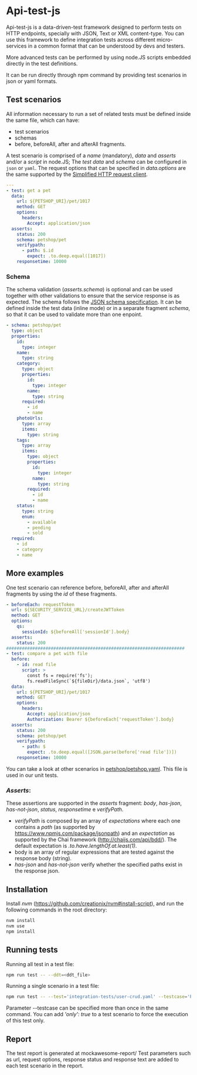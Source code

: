 # Api-test-js

Api-test-js is a data-driven-test framework designed to perform tests on HTTP endpoints, specially with JSON, Text or XML content-type. You can use this framework to define integration tests across different micro-services in a common format that can be understood by devs and testers.

More advanced tests can be performed by using node.JS scripts embedded directly in the test definitions.

It can be run directly through npm command by providing test scenarios in json or yaml formats.


## Test scenarios

All information necessary to run a set of related tests must be defined inside the same file, which can have:

- test scenarios
- schemas
- before, beforeAll, after and afterAll fragments.

A test scenario is comprised of a _name_ (mandatory), _data_ and _asserts_ and/or a _script_ in node.JS;
The _test data_ and _schema_ can be configured in `json` or `yaml`.
The request options that can be specified in _data.options_ are the same supported by the [Simplified HTTP request client](https://github.com/request/request).

```yaml
---
- test: get a pet
  data:
    url: ${PETSHOP_URI}/pet/1017
    method: GET
    options:
      headers:
        Accept: application/json
  asserts:
    status: 200
    schema: petshop/pet
    verifypath:
      - path: $.id
        expect: .to.deep.equal([1017])
    responsetime: 10000
```

### Schema

The schema validation (_asserts.schema_) is optional and can be used together with other validations to ensure that the service response is as expected. The schema follows the [JSON schema specification](http://json-schema.org/specification.html). It can be defined inside the test data (inline mode) or in a separate fragment _schema_, so that it can be used to validate more than one enpoint.

```yaml
- schema: petshop/pet
  type: object
  properties:
    id:
      type: integer
    name:
      type: string
    category:
      type: object
      properties:
        id:
          type: integer
        name:
          type: string
      required:
        - id
        - name
    photoUrls:
      type: array
      items:
        type: string
    tags:
      type: array
      items:
        type: object
        properties:
          id:
            type: integer
          name:
            type: string
        required:
          - id
          - name
    status:
      type: string
      enum:
        - available
        - pending
        - sold
  required:
    - id
    - category
    - name
```

## More examples

One test scenario can reference before, beforeAll, after and afterAll fragments by using the _id_ of these fragments.

```yaml
- beforeEach: requestToken
  url: ${SECURITY_SERVICE_URL}/createJWTToken
  method: GET
  options:
    qs:
      sessionId: ${beforeAll['sessionId'].body}
  asserts:
    status: 200
####################################################################
- test: compare a pet with file
  before:
    - id: read file
      script: >
        const fs = require('fs');
        fs.readFileSync(`${fileDir}/data.json`, 'utf8')
  data:
    url: ${PETSHOP_URI}/pet/1017
    method: GET
    options:
      headers:
        Accept: application/json
        Authorization: Bearer ${beforeEach['requestToken'].body}
  asserts:
    status: 200
    schema: petshop/pet
    verifypath:
      - path: $
        expect: .to.deep.equal([JSON.parse(before['read file'])])
    responsetime: 10000
```

You can take a look at other scenarios in [petshop/petshop.yaml](./petshop/petshop.yaml). This file is used in our unit tests.

### _Asserts_:

These assertions are supported in the _asserts_ fragment: _body_, _has-json_, _has-not-json_, _status_, _responsetime_ e _verifyPath_.

- _verifyPath_ is composed by an array of _expectations_ where each one contains a _path_
(as supported by https://www.npmjs.com/package/jsonpath) and an _expectation_ as supported by the Chai framework (http://chaijs.com/api/bdd/). The default expectation is _.to.have.lengthOf.at.least(1)_.
- body is an array of regular expressions that are tested against the response body (string).
- _has-json_ and _has-not-json_ verify whether the specified paths exist in the response json.

## Installation

Install _nvm_ (https://github.com/creationix/nvm#install-script), and run the following commands in the root directory:

```sh
nvm install
nvm use
npm install
```

## Running tests

Running all test in a test file:

```sh
npm run test -- --ddt=<ddt_file>
```

Running a single scenario in a test file:

```sh
npm run test -- --test='integration-tests/user-crud.yaml' --testcase='POST - Success'
```

Parameter --testcase can be specified more than once in the same command.
You can add _'only': true_ to a test scenario to force the execution of this test only.

## Report

The test report is generated at mockawesome-report/
Test parameters such as url, request options, response status and response text are added to each test scenario in the report.
